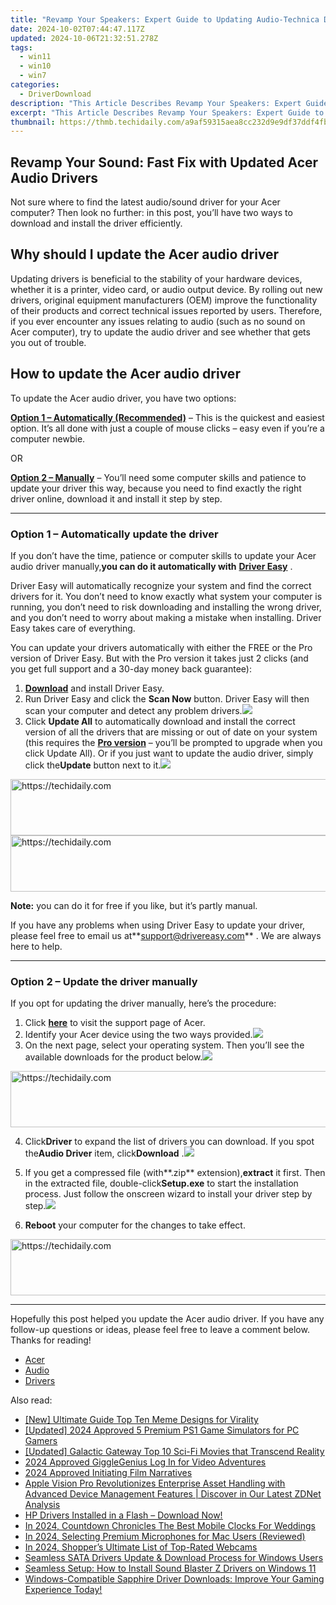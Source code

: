 ```yaml
---
title: "Revamp Your Speakers: Expert Guide to Updating Audio-Technica Device Drivers"
date: 2024-10-02T07:44:47.117Z
updated: 2024-10-06T21:32:51.278Z
tags:
  - win11
  - win10
  - win7
categories:
  - DriverDownload
description: "This Article Describes Revamp Your Speakers: Expert Guide to Updating Audio-Technica Device Drivers"
excerpt: "This Article Describes Revamp Your Speakers: Expert Guide to Updating Audio-Technica Device Drivers"
thumbnail: https://thmb.techidaily.com/a9af59315aea8cc232d9e9df37ddf4fb252ec7cdb030d740feb1460fb864db26.jpg
---
```


## Revamp Your Sound: Fast Fix with Updated Acer Audio Drivers

Not sure where to find the latest audio/sound driver for your Acer computer? Then look no further: in this post, you’ll have two ways to download and install the driver efficiently.

## Why should I update the Acer audio driver

 Updating drivers is beneficial to the stability of your hardware devices, whether it is a printer, video card, or audio output device. By rolling out new drivers, original equipment manufacturers (OEM) improve the functionality of their products and correct technical issues reported by users. Therefore, if you ever encounter any issues relating to audio (such as no sound on Acer computer), try to update the audio driver and see whether that gets you out of trouble.

## How to update the Acer audio driver

To update the Acer audio driver, you have two options:

**[Option 1 – Automatically (Recommended)](https://www.drivereasy.com/knowledge/update-acer-audio-driver-quickly-easily/#option1)**  – This is the quickest and easiest option. It’s all done with just a couple of mouse clicks – easy even if you’re a computer newbie.

OR

**[Option 2 – Manually](https://tools.techidaily.com/drivereasy/download/)**  – You’ll need some computer skills and patience to update your driver this way, because you need to find exactly the right driver online, download it and install it step by step.

---

### Option 1 – Automatically update the driver

 If you don’t have the time, patience or computer skills to update your Acer audio driver manually,**you can do it automatically with** **[Driver Easy](https://tools.techidaily.com/drivereasy/download/)**  .

 Driver Easy will automatically recognize your system and find the correct drivers for it. You don’t need to know exactly what system your computer is running, you don’t need to risk downloading and installing the wrong driver, and you don’t need to worry about making a mistake when installing. Driver Easy takes care of everything.

 You can update your drivers automatically with either the FREE or the Pro version of Driver Easy. But with the Pro version it takes just 2 clicks (and you get full support and a 30-day money back guarantee):

1. **[Download](https://tools.techidaily.com/drivereasy/download/)**  and install Driver Easy.
2. Run Driver Easy and click the **Scan Now** button. Driver Easy will then scan your computer and detect any problem drivers.![](https://images.drivereasy.com/wp-content/uploads/2019/08/2019-08-19_18-00-07-1.jpg)
3. Click **Update All** to automatically download and install the correct version of all the drivers that are missing or out of date on your system (this requires the **[Pro version](https://tools.techidaily.com/drivereasy/download/)**  – you’ll be prompted to upgrade when you click Update All). Or if you just want to update the audio driver, simply click the**Update**  button next to it.![](https://images.drivereasy.com/wp-content/uploads/2019/09/image-7-1.png)

<!-- affiliate ads begin -->
<a href="https://appsumo.8odi.net/c/5597632/2151888/7443" target="_top" id="2151888">
  <img src="//a.impactradius-go.com/display-ad/7443-2151888" border="0" alt="https://techidaily.com" width="600" height="90"/>
</a>
<img height="0" width="0" src="https://appsumo.8odi.net/i/5597632/2151888/7443" style="position:absolute;visibility:hidden;" border="0" />
<!-- affiliate ads end -->

<!-- affiliate ads begin -->
<a href="https://appsumo.8odi.net/c/5597632/2151859/7443" target="_top" id="2151859">
  <img src="//a.impactradius-go.com/display-ad/7443-2151859" border="0" alt="https://techidaily.com" width="728" height="90"/>
</a>
<img height="0" width="0" src="https://appsumo.8odi.net/i/5597632/2151859/7443" style="position:absolute;visibility:hidden;" border="0" />
<!-- affiliate ads end -->

**Note:** you can do it for free if you like, but it’s partly manual.

 If you have any problems when using Driver Easy to update your driver, please feel free to email us at**<support@drivereasy.com>** . We are always here to help.

---

### Option 2 – Update the driver manually

If you opt for updating the driver manually, here’s the procedure:

1. Click **[here](https://www.acer.com/ac/en/US/content/drivers)**  to visit the support page of Acer.
2. Identify your Acer device using the two ways provided.![](https://images.drivereasy.com/wp-content/uploads/2019/09/2019-09-26_18-11-59.jpg)
3. On the next page, select your operating system. Then you’ll see the available downloads for the product below.![](https://images.drivereasy.com/wp-content/uploads/2019/09/2019-09-26_18-16-18.jpg)

<!-- affiliate ads begin -->
<a href="https://electronicx.pxf.io/c/5597632/1166360/14483" target="_top" id="1166360">
  <img src="//a.impactradius-go.com/display-ad/14483-1166360" border="0" alt="https://techidaily.com" width="728" height="90"/>
</a>
<img height="0" width="0" src="https://electronicx.pxf.io/i/5597632/1166360/14483" style="position:absolute;visibility:hidden;" border="0" />
<!-- affiliate ads end -->

4. Click**Driver** to expand the list of drivers you can download. If you spot the**Audio Driver** item, click**Download** .![](https://images.drivereasy.com/wp-content/uploads/2019/09/2019-09-26_18-19-55.jpg)

5. If you get a compressed file (with**.zip** extension),**extract** it first. Then in the extracted file, double-click**Setup.exe** to start the installation process. Just follow the onscreen wizard to install your driver step by step.![](https://images.drivereasy.com/wp-content/uploads/2019/09/2019-09-26_18-25-07.jpg)
6. **Reboot** your computer for the changes to take effect.

<!-- affiliate ads begin -->
<a href="https://appsumo.8odi.net/c/5597632/2118326/7443" target="_top" id="2118326">
  <img src="//a.impactradius-go.com/display-ad/7443-2118326" border="0" alt="https://techidaily.com" width="728" height="90"/>
</a>
<img height="0" width="0" src="https://appsumo.8odi.net/i/5597632/2118326/7443" style="position:absolute;visibility:hidden;" border="0" />
<!-- affiliate ads end -->

---

 Hopefully this post helped you update the Acer audio driver. If you have any follow-up questions or ideas, please feel free to leave a comment below. Thanks for reading!

* [Acer](https://tools.techidaily.com/drivereasy/download/)
* [Audio](https://tools.techidaily.com/drivereasy/download/)
* [Drivers](https://tools.techidaily.com/drivereasy/download/)

<ins class="adsbygoogle"
     style="display:block"
     data-ad-format="autorelaxed"
     data-ad-client="ca-pub-7571918770474297"
     data-ad-slot="1223367746"></ins>

<ins class="adsbygoogle"
     style="display:block"
     data-ad-client="ca-pub-7571918770474297"
     data-ad-slot="8358498916"
     data-ad-format="auto"
     data-full-width-responsive="true"></ins>

<span class="atpl-alsoreadstyle">Also read:</span>
<div><ul>
<li><a href="https://some-guidance.techidaily.com/new-ultimate-guide-top-ten-meme-designs-for-virality/"><u>[New] Ultimate Guide Top Ten Meme Designs for Virality</u></a></li>
<li><a href="https://desktop-recording.techidaily.com/updated-2024-approved-5-premium-ps1-game-simulators-for-pc-gamers/"><u>[Updated] 2024 Approved 5 Premium PS1 Game Simulators for PC Gamers</u></a></li>
<li><a href="https://some-knowledge.techidaily.com/updated-galactic-gateway-top-10-sci-fi-movies-that-transcend-reality/"><u>[Updated] Galactic Gateway Top 10 Sci-Fi Movies that Transcend Reality</u></a></li>
<li><a href="https://some-techniques.techidaily.com/2024-approved-gigglegenius-log-in-for-video-adventures/"><u>2024 Approved GiggleGenius Log In for Video Adventures</u></a></li>
<li><a href="https://fox-direct.techidaily.com/2024-approved-initiating-film-narratives/"><u>2024 Approved Initiating Film Narratives</u></a></li>
<li><a href="https://tech-recovery.techidaily.com/apple-vision-pro-revolutionizes-enterprise-asset-handling-with-advanced-device-management-features-discover-in-our-latest-zdnet-analysis/"><u>Apple Vision Pro Revolutionizes Enterprise Asset Handling with Advanced Device Management Features | Discover in Our Latest ZDNet Analysis</u></a></li>
<li><a href="https://driver-download.techidaily.com/hp-drivers-installed-in-a-flash-download-now/"><u>HP Drivers Installed in a Flash – Download Now!</u></a></li>
<li><a href="https://fox-direct.techidaily.com/in-2024-countdown-chronicles-the-best-mobile-clocks-for-weddings/"><u>In 2024, Countdown Chronicles The Best Mobile Clocks For Weddings</u></a></li>
<li><a href="https://visual-screen-recording.techidaily.com/in-2024-selecting-premium-microphones-for-mac-users-reviewed/"><u>In 2024, Selecting Premium Microphones for Mac Users (Reviewed)</u></a></li>
<li><a href="https://screen-video-capture.techidaily.com/in-2024-shoppers-ultimate-list-of-top-rated-webcams/"><u>In 2024, Shopper’s Ultimate List of Top-Rated Webcams</u></a></li>
<li><a href="https://driver-download.techidaily.com/seamless-sata-drivers-update-and-download-process-for-windows-users/"><u>Seamless SATA Drivers Update & Download Process for Windows Users</u></a></li>
<li><a href="https://driver-download.techidaily.com/seamless-setup-how-to-install-sound-blaster-z-drivers-on-windows-11/"><u>Seamless Setup: How to Install Sound Blaster Z Drivers on Windows 11</u></a></li>
<li><a href="https://driver-download.techidaily.com/1722972387434-windows-compatible-sapphire-driver-downloads-improve-your-gaming-experience-today/"><u>Windows-Compatible Sapphire Driver Downloads: Improve Your Gaming Experience Today!</u></a></li>
</ul></div>

